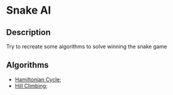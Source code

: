 # Snake AI

## Description

Try to recreate some algorithms to solve winning the snake game

## Algorithms

- [Hamiltonian Cycle](./HamiltonianCycle/README.md);
- [Hill Climbing](./HillClimbing/README.md);
